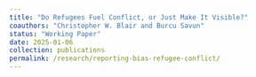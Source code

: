 ```yaml
---
title: "Do Refugees Fuel Conflict, or Just Make It Visible?"
coauthors: "Christopher W. Blair and Burcu Savun"
status: "Working Paper"
date: 2025-01-06
collection: publications
permalink: /research/reporting-bias-refugee-conflict/
---
```

